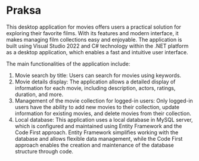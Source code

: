 # Praksa
This desktop application for movies offers users a practical solution for exploring their favorite films. With its features and modern interface, it makes managing film collections easy and enjoyable.
The application is built using Visual Studio 2022 and C# technology within the .NET platform as a desktop application, which enables a fast and intuitive user interface.

The main functionalities of the application include:
1. Movie search by title: Users can search for movies using keywords.
2. Movie details display: The application allows a detailed display of information for each movie, including description, actors, ratings, duration, and more.
3. Management of the movie collection for logged-in users: Only logged-in users have the ability to add new movies to their collection, update information for existing movies, and delete movies from their collection.
4. Local database: This application uses a local database in MySQL server, which is configured and maintained using Entity Framework and the Code First approach.
   Entity Framework simplifies working with the database and allows flexible data management, while the Code First approach enables the creation and maintenance of the database structure through code.
